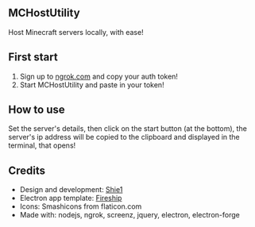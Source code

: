 ## MCHostUtility
Host Minecraft servers locally, with ease!
## First start
1. Sign up to [ngrok.com](ngrok.com "https://www.ngrok.com") and copy your auth token!
2. Start MCHostUtility and paste in your token!
## How to use
Set the server's details, then click on the start button (at the bottom), the server's ip address will be copied to the clipboard and displayed in the terminal, that opens!
## Credits
- Design and development: [Shie1](https://github.com/shie1)
- Electron app template: [Fireship](https://www.youtube.com/channel/UCsBjURrPoezykLs9EqgamOA)
- Icons: Smashicons from flaticon.com
- Made with: nodejs, ngrok, screenz, jquery, electron, electron-forge